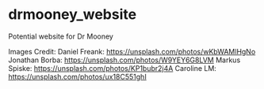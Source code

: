 # drmooney_website
Potential website for Dr Mooney

Images Credit:
Daniel Freank: https://unsplash.com/photos/wKbWAMlHgNo
Jonathan Borba: https://unsplash.com/photos/W9YEY6G8LVM
Markus Spiske: https://unsplash.com/photos/KP1bubr2j4A
Caroline LM: https://unsplash.com/photos/ux18C551ghI